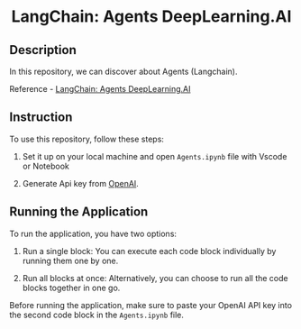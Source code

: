 <h1 align="center">
    <b>LangChain: Agents DeepLearning.AI</b> 
<br>
</h1>

## Description
In this repository, we can discover about Agents (Langchain).
<br>

Reference - <a href='https://learn.deeplearning.ai/langchain/lesson/7/agents'>LangChain: Agents DeepLearning.AI</a>

## Instruction
To use this repository, follow these steps:

1. Set it up on your local machine and open ```Agents.ipynb``` file with Vscode or Notebook

2. Generate Api key from <a href='https://platform.openai.com/account/api-keys'>OpenAI</a>. 

 
## Running the Application
To run the application, you have two options:

1. Run a single block: You can execute each code block individually by running them one by one.

2. Run all blocks at once: Alternatively, you can choose to run all the code blocks together in one go.

Before running the application, make sure to paste your OpenAI API key into the second code block in the ```Agents.ipynb``` file.


